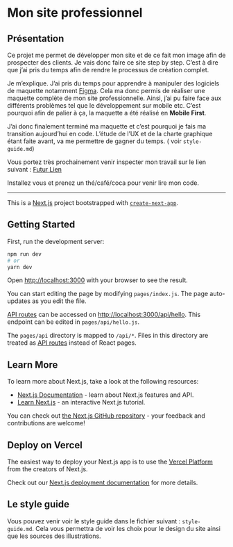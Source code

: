 # Mon site professionnel
## Présentation
Ce projet me permet de développer mon site et de ce fait mon image afin de prospecter des clients. Je vais donc faire ce site step by step. C’est à dire que j’ai pris du temps afin de rendre le processus de création complet.

Je m’explique. J’ai pris du temps pour apprendre à manipuler des logiciels de maquette notamment [Figma](https://www.figma.com/). Cela ma donc permis de réaliser une maquette complète de mon site professionnelle. Ainsi, j’ai pu faire face aux différents problèmes tel que le développement sur mobile etc. C’est pourquoi afin de palier à ça, la maquette a été réalisé en **Mobile First**.

J’ai donc finalement terminé ma maquette et c’est pourquoi je fais ma transition aujourd’hui en code. L’étude de l’UX et de la charte graphique étant faite avant, va me permettre de gagner du temps. ( voir `style-guide.md`)

Vous portez très prochainement venir inspecter mon travail sur le lien suivant : [Futur Lien](https://test-al44pguy9.vercel.app/)

Installez vous et prenez un thé/café/coca pour venir lire mon code.

---

This is a [Next.js](https://nextjs.org/) project bootstrapped with [`create-next-app`](https://github.com/vercel/next.js/tree/canary/packages/create-next-app).

## Getting Started

First, run the development server:

```bash
npm run dev
# or
yarn dev
```

Open [http://localhost:3000](http://localhost:3000) with your browser to see the result.

You can start editing the page by modifying `pages/index.js`. The page auto-updates as you edit the file.

[API routes](https://nextjs.org/docs/api-routes/introduction) can be accessed on [http://localhost:3000/api/hello](http://localhost:3000/api/hello). This endpoint can be edited in `pages/api/hello.js`.

The `pages/api` directory is mapped to `/api/*`. Files in this directory are treated as [API routes](https://nextjs.org/docs/api-routes/introduction) instead of React pages.

## Learn More

To learn more about Next.js, take a look at the following resources:

- [Next.js Documentation](https://nextjs.org/docs) - learn about Next.js features and API.
- [Learn Next.js](https://nextjs.org/learn) - an interactive Next.js tutorial.

You can check out [the Next.js GitHub repository](https://github.com/vercel/next.js/) - your feedback and contributions are welcome!

## Deploy on Vercel

The easiest way to deploy your Next.js app is to use the [Vercel Platform](https://vercel.com/import?utm_medium=default-template&filter=next.js&utm_source=create-next-app&utm_campaign=create-next-app-readme) from the creators of Next.js.

Check out our [Next.js deployment documentation](https://nextjs.org/docs/deployment) for more details.

## Le style guide
Vous pouvez venir voir le style guide dans le fichier suivant : `style-guide.md`. Cela vous permettra de voir les choix pour le design du site ainsi que les sources des illustrations.
